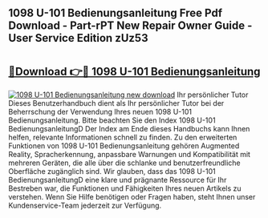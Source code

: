 ## 1098 U-101 Bedienungsanleitung Free Pdf Download - Part-rPT New Repair Owner Guide - User Service Edition zUz53

# <h2><a href="http://df5e5c.blite.top/?on=1098+U-101+Bedienungsanleitung">🔗Download 👉🔴 1098 U-101 Bedienungsanleitung</a></h2>

[![1098 U-101 Bedienungsanleitung new download](https://i.imgur.com/lujVjoI.png)](http://df5e5c.blite.top/?on=1098+U-101+Bedienungsanleitung)
Ihr persönlicher Tutor Dieses Benutzerhandbuch dient als Ihr persönlicher Tutor bei der Beherrschung der Verwendung Ihres neuen 1098 U-101 Bedienungsanleitung. Bitte beachten Sie den Index 1098 U-101 BedienungsanleitungD Der Index am Ende dieses Handbuchs kann Ihnen helfen, relevante Informationen schnell zu finden. Zu den erweiterten Funktionen von 1098 U-101 Bedienungsanleitung gehören Augmented Reality, Spracherkennung, anpassbare Warnungen und Kompatibilität mit mehreren Geräten, die alle über die schlanke und benutzerfreundliche Oberfläche zugänglich sind. Wir glauben, dass das 1098 U-101 BedienungsanleitungD eine klare und prägnante Ressource für Ihr Bestreben war, die Funktionen und Fähigkeiten Ihres neuen Artikels zu verstehen. Wenn Sie Hilfe benötigen oder Fragen haben, steht Ihnen unser Kundenservice-Team jederzeit zur Verfügung.
